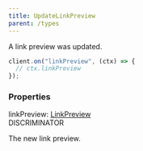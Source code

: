 ```yaml
---
title: UpdateLinkPreview
parent: /types
---
```


A link preview was updated.

```ts
client.on("linkPreview", (ctx) => {
  // ctx.linkPreview
});
```

### Properties

<div class="flex flex-col gap-3"><div><div class="flex gap-2"><div class="font-mono p" id="p_linkPreview" data-anchor><span class="font-bold">linkPreview</span><span class="opacity-50">:</span> <a href="/gh/types/linkpreview"  >LinkPreview</a></div><div class="flex items-center"><div class="bg-dbt px-1.5 rounded-md select-none text-fgt text-[10px]">DISCRIMINATOR</div></div></div><div class="pl-3"><div class="no-margin">

The new link preview.

</div></div></div></div>

